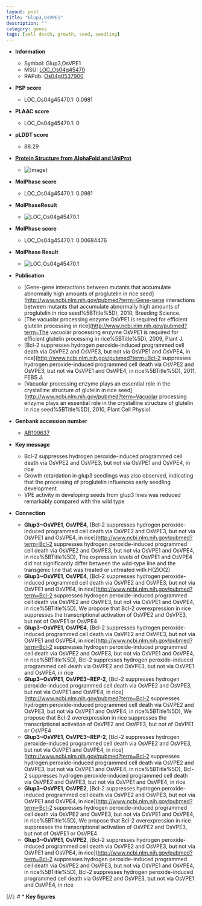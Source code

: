 ```yaml
---
layout: post
title: "Glup3,OsVPE1"
description: ""
category: genes
tags: [cell death, growth, seed, seedling]
---
```


* **Information**  
    + Symbol: Glup3,OsVPE1  
    + MSU: [LOC_Os04g45470](http://rice.plantbiology.msu.edu/cgi-bin/ORF_infopage.cgi?orf=LOC_Os04g45470)  
    + RAPdb: [Os04g0537900](http://rapdb.dna.affrc.go.jp/viewer/gbrowse_details/irgsp1?name=Os04g0537900)  

* **PSP score**  
    + LOC_Os04g45470.1: 0.0981 

* **PLAAC score**  
    + LOC_Os04g45470.1: 0 

* **pLDDT score**
    + 88.29

* **[Protein Structure from AlphaFold and UniProt](https://www.uniprot.org/uniprotkb/Q84LM2/entry#structure)**
    + ![image](https://ricepsp.github.io/images/Q8/AF-Q84LM2-F1.png))

* **MolPhase score**
    + LOC_Os04g45470.1: 0.0981

* **MolPhaseResult**
    + ![LOC_Os04g45470.1](https://ricepsp.github.io/pictures/LOC_Os04g/LOC_Os04g45470.1.png)

* **MolPhase score**
    + LOC_Os04g45470.1: 0.00684476

* **MolPhase Result**
    + ![LOC_Os04g45470.1](https://304243504.github.io/Pictures/LOC_Os04g/LOC_Os04g45470.1.png)

* **Publication**  
    + [Gene-gene interactions between mutants that accumulate abnormally high amounts of proglutelin in rice seed](http://www.ncbi.nlm.nih.gov/pubmed?term=Gene-gene interactions between mutants that accumulate abnormally high amounts of proglutelin in rice seed%5BTitle%5D), 2010, Breeding Science.
    + [The vacuolar processing enzyme OsVPE1 is required for efficient glutelin processing in rice](http://www.ncbi.nlm.nih.gov/pubmed?term=The vacuolar processing enzyme OsVPE1 is required for efficient glutelin processing in rice%5BTitle%5D), 2009, Plant J.
    + [Bcl-2 suppresses hydrogen peroxide-induced programmed cell death via OsVPE2 and OsVPE3, but not via OsVPE1 and OsVPE4, in rice](http://www.ncbi.nlm.nih.gov/pubmed?term=Bcl-2 suppresses hydrogen peroxide-induced programmed cell death via OsVPE2 and OsVPE3, but not via OsVPE1 and OsVPE4, in rice%5BTitle%5D), 2011, FEBS J.
    + [Vacuolar processing enzyme plays an essential role in the crystalline structure of glutelin in rice seed](http://www.ncbi.nlm.nih.gov/pubmed?term=Vacuolar processing enzyme plays an essential role in the crystalline structure of glutelin in rice seed%5BTitle%5D), 2010, Plant Cell Physiol.

* **Genbank accession number**  
    + [AB109637](http://www.ncbi.nlm.nih.gov/nuccore/AB109637)

* **Key message**  
    + Bcl-2 suppresses hydrogen peroxide-induced programmed cell death via OsVPE2 and OsVPE3, but not via OsVPE1 and OsVPE4, in rice
    + Growth retardation in glup3 seedlings was also observed, indicating that the processing of proglutelin influences early seedling development
    + VPE activity in developing seeds from glup3 lines was reduced remarkably compared with the wild type

* **Connection**  
    + __Glup3~OsVPE1__, __OsVPE4__, [Bcl-2 suppresses hydrogen peroxide-induced programmed cell death via OsVPE2 and OsVPE3, but not via OsVPE1 and OsVPE4, in rice](http://www.ncbi.nlm.nih.gov/pubmed?term=Bcl-2 suppresses hydrogen peroxide-induced programmed cell death via OsVPE2 and OsVPE3, but not via OsVPE1 and OsVPE4, in rice%5BTitle%5D), The expression levels of OsVPE1 and OsVPE4 did not significantly differ between the wild-type line and the transgenic line that was treated or untreated with H(2)O(2)
    + __Glup3~OsVPE1__, __OsVPE4__, [Bcl-2 suppresses hydrogen peroxide-induced programmed cell death via OsVPE2 and OsVPE3, but not via OsVPE1 and OsVPE4, in rice](http://www.ncbi.nlm.nih.gov/pubmed?term=Bcl-2 suppresses hydrogen peroxide-induced programmed cell death via OsVPE2 and OsVPE3, but not via OsVPE1 and OsVPE4, in rice%5BTitle%5D), We propose that Bcl-2 overexpression in rice suppresses the transcriptional activation of OsVPE2 and OsVPE3, but not of OsVPE1 or OsVPE4
    + __Glup3~OsVPE1__, __OsVPE4__, [Bcl-2 suppresses hydrogen peroxide-induced programmed cell death via OsVPE2 and OsVPE3, but not via OsVPE1 and OsVPE4, in rice](http://www.ncbi.nlm.nih.gov/pubmed?term=Bcl-2 suppresses hydrogen peroxide-induced programmed cell death via OsVPE2 and OsVPE3, but not via OsVPE1 and OsVPE4, in rice%5BTitle%5D), Bcl-2 suppresses hydrogen peroxide-induced programmed cell death via OsVPE2 and OsVPE3, but not via OsVPE1 and OsVPE4, in rice
    + __Glup3~OsVPE1__, __OsVPE3~REP-2__, [Bcl-2 suppresses hydrogen peroxide-induced programmed cell death via OsVPE2 and OsVPE3, but not via OsVPE1 and OsVPE4, in rice](http://www.ncbi.nlm.nih.gov/pubmed?term=Bcl-2 suppresses hydrogen peroxide-induced programmed cell death via OsVPE2 and OsVPE3, but not via OsVPE1 and OsVPE4, in rice%5BTitle%5D), We propose that Bcl-2 overexpression in rice suppresses the transcriptional activation of OsVPE2 and OsVPE3, but not of OsVPE1 or OsVPE4
    + __Glup3~OsVPE1__, __OsVPE3~REP-2__, [Bcl-2 suppresses hydrogen peroxide-induced programmed cell death via OsVPE2 and OsVPE3, but not via OsVPE1 and OsVPE4, in rice](http://www.ncbi.nlm.nih.gov/pubmed?term=Bcl-2 suppresses hydrogen peroxide-induced programmed cell death via OsVPE2 and OsVPE3, but not via OsVPE1 and OsVPE4, in rice%5BTitle%5D), Bcl-2 suppresses hydrogen peroxide-induced programmed cell death via OsVPE2 and OsVPE3, but not via OsVPE1 and OsVPE4, in rice
    + __Glup3~OsVPE1__, __OsVPE2__, [Bcl-2 suppresses hydrogen peroxide-induced programmed cell death via OsVPE2 and OsVPE3, but not via OsVPE1 and OsVPE4, in rice](http://www.ncbi.nlm.nih.gov/pubmed?term=Bcl-2 suppresses hydrogen peroxide-induced programmed cell death via OsVPE2 and OsVPE3, but not via OsVPE1 and OsVPE4, in rice%5BTitle%5D), We propose that Bcl-2 overexpression in rice suppresses the transcriptional activation of OsVPE2 and OsVPE3, but not of OsVPE1 or OsVPE4
    + __Glup3~OsVPE1__, __OsVPE2__, [Bcl-2 suppresses hydrogen peroxide-induced programmed cell death via OsVPE2 and OsVPE3, but not via OsVPE1 and OsVPE4, in rice](http://www.ncbi.nlm.nih.gov/pubmed?term=Bcl-2 suppresses hydrogen peroxide-induced programmed cell death via OsVPE2 and OsVPE3, but not via OsVPE1 and OsVPE4, in rice%5BTitle%5D), Bcl-2 suppresses hydrogen peroxide-induced programmed cell death via OsVPE2 and OsVPE3, but not via OsVPE1 and OsVPE4, in rice

[//]: # * **Key figures**  


